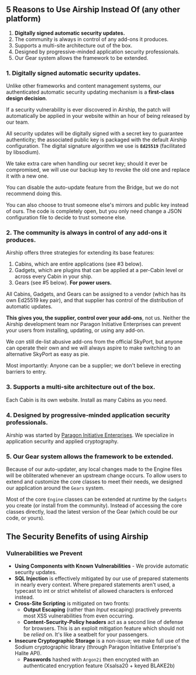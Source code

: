 ## 5 Reasons to Use Airship Instead Of (any other platform)

1. **Digitally signed automatic security updates.**
2. The community is always in control of any add-ons it produces.
3. Supports a multi-site architecture out of the box.
4. Designed by progressive-minded application security professionals.
5. Our Gear system allows the framework to be extended.


### 1. Digitally signed automatic security updates.

Unlike other frameworks and content management systems, our authenticated 
automatic security updating mechanism is a **first-class design decision**.

If a security vulnerability is ever discovered in Airship, the patch 
will automatically be applied in your website within an hour of being
released by our team.

All security updates will be digitally signed with a secret key to 
guarantee authenticity; the associated public key is packaged with the
default Airship configuration. The digital signature algorithm we use is
**`Ed25519`** (facilitated by libsodium).

We take extra care when handling our secret key; should it ever be
compromised, we will use our backup key to revoke the old one and 
replace it with a new one.

You can disable the auto-update feature from the Bridge, but we do not
recommend doing this.

You can also choose to trust someone else's mirrors and public key 
instead of ours. The code is completely open, but you only need change a 
JSON configuration file to decide to trust someone else.

### 2. The community is always in control of any add-ons it produces.

Airship offers three strategies for extending its base features:

1. Cabins, which are entire applications (see #3 below).
2. Gadgets, which are plugins that can be applied at a per-Cabin level 
   or across every Cabin in your ship.
3. Gears (see #5 below). **For power users.**

All Cabins, Gadgets, and Gears can be assigned to a vendor (which has
its own Ed25519 key pair), and that supplier has control of the 
distribution of automatic updates.

**This gives you, the supplier, control over your add-ons**, not us. 
Neither the Airship development team nor Paragon Initiative Enterprises
can prevent your users from installing, updating, or using any add-on. 

We *can* still de-list abusive add-ons from the official SkyPort, but
anyone can operate their own and we will always aspire to make switching
to an alternative SkyPort as easy as pie.

Most importantly: Anyone can be a supplier; we don't believe in erecting
barriers to entry.

### 3. Supports a multi-site architecture out of the box.

Each Cabin is its own website. Install as many Cabins as you need.

### 4. Designed by progressive-minded application security professionals.

Airship was started by [Paragon Initiative Enterprises](https://paragonie.com).
We specialize in application security and applied cryptography.

### 5. Our Gear system allows the framework to be extended.

Because of our auto-updater, any local changes made to the Engine files 
will be obliterated whenever an upstream change occurs. To allow users
to extend and customize the core classes to meet their needs, we 
designed our application around the `Gears` system.

Most of the core `Engine` classes can be extended at runtime by the
`Gadgets` you create (or install from the community). Instead of
accessing the core classes directly, load the latest version of the Gear
(which could be our code, or yours).

## The Security Benefits of using Airship

### Vulnerabilities we Prevent
 
* **Using Components with Known Vulnerabilities** - We provide automatic
  security updates.
* **SQL Injection** is effectively mitigated by our use of prepared 
  statements in nearly every context. Where prepared statements aren't
  used, a typecast to int or strict whitelist of allowed characters is
  enforced instead.
* **Cross-Site Scripting** is mitigated on two fronts:
  * **Output Escaping** (rather than *Input* escaping) practively
    prevents most XSS vulnerabilities from even occurring.
  * **Content-Security-Policy headers** act as a second line of defense
    for browsers. This is an exploit mitigation feature which should not
    be *relied* on. It's like a seatbelt for your passengers. 
* **Insecure Cryptographic Storage** is a non-issue; we make full use of
  the Sodium cryptographic library (through Paragon Initiative
  Enterprise's Halite API).
  * **Passwords** hashed with `Argon2i` then encrypted with an
    authenticated encryption feature (Xsalsa20 + keyed BLAKE2b)
